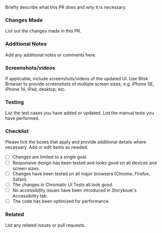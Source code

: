 Briefly describe what this PR does and why it is necessary.

### Changes Made

List out the changes made in this PR.

### Additional Notes

Add any additional notes or comments here.

### Screenshots/videos

If applicable, include screenshots/videos of the updated UI. Use Blisk Browser to provide screenshots
of multiple screen sizes, e.g. iPhone SE, iPhone 14, iPad, desktop, etc.

### Testing

List the test cases you have added or updated. List the manual tests you have performed.

### Checklist

Please tick the boxes that apply and provide additional details where necessary. Add or edit items as needed.

- [ ] Changes are limited to a single goal.
- [ ] Responsive design has been tested and looks good on all devices and screen sizes.
- [ ] Changes have been tested on all major browsers (Chrome, Firefox, Safari).
- [ ] The changes in Chromatic UI Tests all look good.
- [ ] No accessibility issues have been introduced in Storybook's Accessibility tab.
- [ ] The code has been optimized for performance.

### Related

List any related issues or pull requests.
